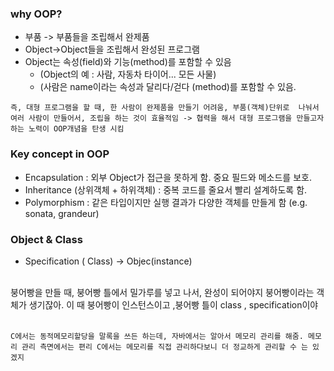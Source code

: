 ### why OOP?
- 부품 -> 부품들을 조립해서 완제품
- Object->Object들을 조립해서 완성된 프로그램
- Object는 속성(field)와 기능(method)를 포함할 수 있음
	- (Object의 예 : 사람, 자동차 타이어... 모든 사물)
	- (사람은 name이라는 속성과 달리다/걷다 (method)를 포함할 수 있음.

` 즉, 대형 프로그램을 할 때, 한 사람이 완제품을 만들기 어려움, 부품(객체)단위로 
나눠서 여러 사람이 만들어서, 조립을 하는 것이 효율적임 -> 협력을 해서 대형 프로그램을
만들고자 하는 노력이 OOP개념을 탄생 시킴 `

### Key concept in OOP
 - Encapsulation : 외부 Object가 접근을 못하게 함. 중요 필드와 메소드를 보호.
 - Inheritance (상위객체 + 하위객체) : 중복 코드를 줄요서 빨리 설계하도록 함. 
 - Polymorphism : 같은 타입이지만 실행 결과가 다양한 객체를 만들게 함 (e.g. sonata, grandeur)

### Object & Class
 - Specification ( Class) -> Objec(instance)
 <br>
붕어빵을 만들 때, 붕어빵 틀에서 밀가루를 넣고 나서, 완성이 되어야지
붕어빵이라는 객체가 생기잖아.
이 때 붕어빵이 인스턴스이고 ,붕어빵 틀이 class , specification이야 
<br><br>

` C에서는 동적메모리할당을 말록을 쓰든 하는데,
자바에서는 알아서 메모리 관리를 해줌. 메모리 관리 측면에서는 편리
C에서는 메모리를 직접 관리하다보니 더 정교하게 관리할 수 는 있겠지 `

